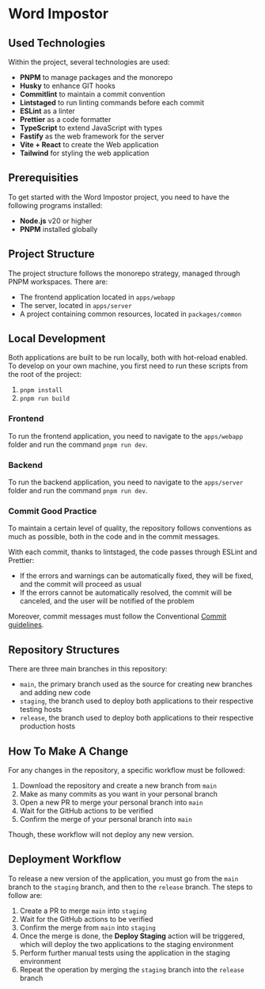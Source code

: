 # Word Impostor

## Used Technologies

Within the project, several technologies are used:

- **PNPM** to manage packages and the monorepo
- **Husky** to enhance GIT hooks
- **Commitlint** to maintain a commit convention
- **Lintstaged** to run linting commands before each commit
- **ESLint** as a linter
- **Prettier** as a code formatter
- **TypeScript** to extend JavaScript with types
- **Fastify** as the web framework for the server
- **Vite + React** to create the Web application
- **Tailwind** for styling the web application

## Prerequisities

To get started with the Word Impostor project, you need to have the following programs installed:

- **Node.js** v20 or higher
- **PNPM** installed globally

## Project Structure

The project structure follows the monorepo strategy, managed through PNPM workspaces. There are:

- The frontend application located in `apps/webapp`
- The server, located in `apps/server`
- A project containing common resources, located in `packages/common`

## Local Development

Both applications are built to be run locally, both with hot-reload enabled.
To develop on your own machine, you first need to run these scripts from the root of the project:

1.  `pnpm install`
2.  `pnpm run build`

### Frontend

To run the frontend application, you need to navigate to the `apps/webapp` folder and run the command `pnpm run dev`.

### Backend

To run the backend application, you need to navigate to the `apps/server` folder and run the command `pnpm run dev`.

### Commit Good Practice

To maintain a certain level of quality, the repository follows conventions as much as possible, both in the code and in the commit messages.

With each commit, thanks to lintstaged, the code passes through ESLint and Prettier:

- If the errors and warnings can be automatically fixed, they will be fixed, and the commit will proceed as usual
- If the errors cannot be automatically resolved, the commit will be canceled, and the user will be notified of the problem

Moreover, commit messages must follow the Conventional [Commit guidelines](https://www.conventionalcommits.org/en/v1.0.0/).

## Repository Structures

There are three main branches in this repository:

- `main`, the primary branch used as the source for creating new branches and adding new code
- `staging`, the branch used to deploy both applications to their respective testing hosts
- `release`, the branch used to deploy both applications to their respective production hosts

## How To Make A Change

For any changes in the repository, a specific workflow must be followed:

1.  Download the repository and create a new branch from `main`
2.  Make as many commits as you want in your personal branch
3.  Open a new PR to merge your personal branch into `main`
4.  Wait for the GitHub actions to be verified
5.  Confirm the merge of your personal branch into `main`

Though, these workflow will not deploy any new version.

## Deployment Workflow

To release a new version of the application, you must go from the `main` branch to the `staging` branch, and then to the `release` branch. The steps to follow are:

1.  Create a PR to merge `main` into `staging`
2.  Wait for the GitHub actions to be verified
3.  Confirm the merge from `main` into `staging`
4.  Once the merge is done, the **Deploy Staging** action will be triggered, which will deploy the two applications to the staging environment
5.  Perform further manual tests using the application in the staging environment
6.  Repeat the operation by merging the `staging` branch into the `release` branch
